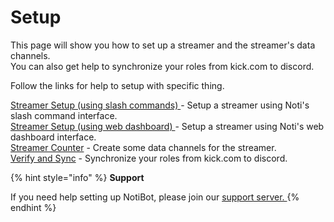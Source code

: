 # Setup

This page will show you how to set up a streamer and the streamer's data channels. \
You can also get help to synchronize your roles from kick.com to discord.



Follow the links for help to setup with specific thing.

[Streamer Setup (using slash commands) ](streamer.md)- Setup a streamer using Noti's slash command interface. \
[Streamer Setup (using web dashboard) ](streamer-setup-web-dashboard.md)- Setup a streamer using Noti's web dashboard interface. \
[Streamer Counter](streamer-counter.md) - Create some data channels for the streamer.\
[Verify and Sync](../../verify-and-sync.md) - Synchronize your roles from kick.com to discord.

{% hint style="info" %}
**Support**

If you need help setting up NotiBot, please join our [support server. ](https://discord.com/invite/xq6F6ZkUte)
{% endhint %}
